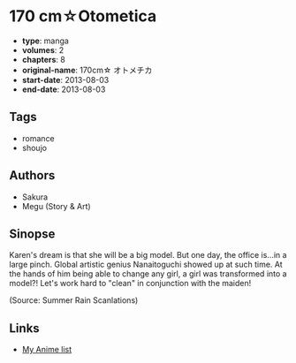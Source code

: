 # 170 cm☆Otometica

-   **type**: manga
-   **volumes**: 2
-   **chapters**: 8
-   **original-name**: 170cm☆ オトメチカ
-   **start-date**: 2013-08-03
-   **end-date**: 2013-08-03

## Tags

-   romance
-   shoujo

## Authors

-   Sakura
-   Megu (Story & Art)

## Sinopse

Karen's dream is that she will be a big model. But one day, the office is...in a large pinch. Global artistic genius Nanaitoguchi showed up at such time. At the hands of him being able to change any girl, a girl was transformed into a model?! Let's work hard to "clean" in conjunction with the maiden!

(Source: Summer Rain Scanlations)

## Links

-   [My Anime list](https://myanimelist.net/manga/85661/170_cm%E2%98%86Otometica)
